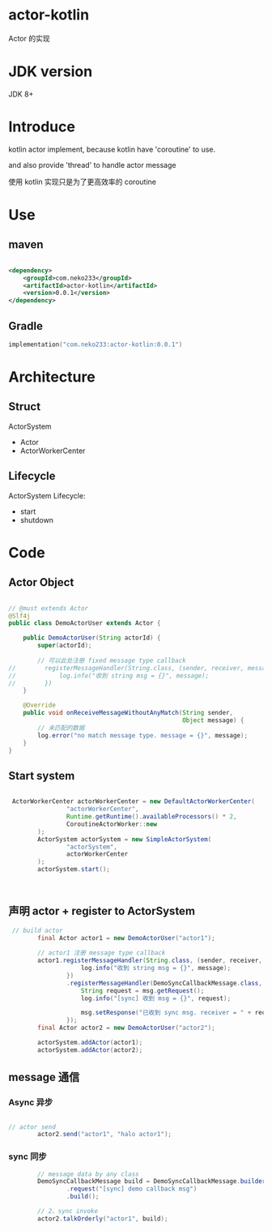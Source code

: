 # actor-kotlin

Actor 的实现

# JDK version
JDK 8+

# Introduce

kotlin actor implement, because kotlin have 'coroutine' to use.

and also provide 'thread' to handle actor message

使用 kotlin 实现只是为了更高效率的 coroutine

# Use

## maven

```xml

<dependency>
    <groupId>com.neko233</groupId>
    <artifactId>actor-kotlin</artifactId>
    <version>0.0.1</version>
</dependency>
```

## Gradle

```kotlin
implementation("com.neko233:actor-kotlin:0.0.1")
```

# Architecture

## Struct

ActorSystem

- Actor
- ActorWorkerCenter

## Lifecycle

ActorSystem Lifecycle:

- start
- shutdown


# Code
## Actor Object
```java

// @must extends Actor
@Slf4j
public class DemoActorUser extends Actor {

    public DemoActorUser(String actorId) {
        super(actorId);
        
        // 可以此处注册 fixed message type callback
//        registerMessageHandler(String.class, (sender, receiver, message) -> {
//            log.info("收到 string msg = {}", message);
//        })
    }

    @Override
    public void onReceiveMessageWithoutAnyMatch(String sender,
                                                Object message) {
        // 未匹配的数据
        log.error("no match message type. message = {}", message);
    }
}
```

## Start system
```java

 ActorWorkerCenter actorWorkerCenter = new DefaultActorWorkerCenter(
                "actorWorkerCenter",
                Runtime.getRuntime().availableProcessors() * 2,
                CoroutineActorWorker::new
        );
        ActorSystem actorSystem = new SimpleActorSystem(
                "actorSystem",
                actorWorkerCenter
        );
        actorSystem.start();

        
```

## 声明 actor + register to ActorSystem
```java
 // build actor
        final Actor actor1 = new DemoActorUser("actor1");
        
        // actor1 注册 message type callback
        actor1.registerMessageHandler(String.class, (sender, receiver, message) -> {
                    log.info("收到 string msg = {}", message);
                })
                .registerMessageHandler(DemoSyncCallbackMessage.class, (sender, receiver, msg) -> {
                    String request = msg.getRequest();
                    log.info("[sync] 收到 msg = {}", request);

                    msg.setResponse("已收到 sync msg. receiver = " + receiver.getActorId());
                });
        final Actor actor2 = new DemoActorUser("actor2");

        actorSystem.addActor(actor1);
        actorSystem.addActor(actor2);
```

## message 通信
### Async 异步
```java

// actor send
        actor2.send("actor1", "halo actor1");

```

### sync 同步
```java
        // message data by any class 
        DemoSyncCallbackMessage build = DemoSyncCallbackMessage.builder()
                .request("[sync] demo callback msg")
                .build();

        // 2、sync invoke
        actor2.talkOrderly("actor1", build);
       
```